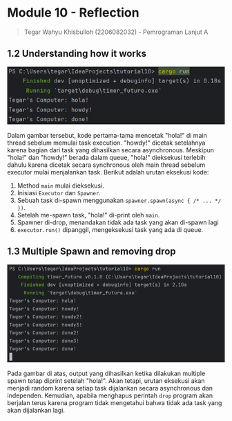 # Module 10 - Reflection
> Tegar Wahyu Khisbulloh (2206082032) - Pemrograman Lanjut A

## 1.2 Understanding how it works
![timer.png](images/timer.png)

Dalam gambar tersebut, kode pertama-tama mencetak "hola!" di main thread sebelum
memulai task execution. "howdy!" dicetak setelahnya karena bagian dari task yang dihasilkan
secara asynchronous. Meskipun "hola!" dan "howdy!" berada dalam queue, "hola!" dieksekusi
terlebih dahulu karena dicetak secara synchronous oleh main thread sebelum executor mulai
menjalankan task.
Berikut adalah urutan eksekusi kode:
1. Method `main` mulai dieksekusi.
2. Inisiasi `Executor` dan `Spawner`.
3. Sebuah task di-spawn menggunakan `spawner.spawn(async { /* ... */ })`.
4. Setelah me-spawn task, "hola!" di-print oleh `main`.
5. Spawner di-drop, menandakan tidak ada task yang akan di-spawn lagi
6. `executor.run()` dipanggil, mengeksekusi task yang ada di queue.

## 1.3 Multiple Spawn and removing drop
![MultiSpawn.png](images/MultiSpawn.png)

Pada gambar di atas, output yang dihasilkan ketika dilakukan multiple spawn tetap diprint
setelah "hola!". Akan tetapi, urutan eksekusi akan menjadi random karena setiap task dijalankan
secara asynchronous dan independen. Kemudian, apabila menghapus perintah `drop` program akan
berjalan terus karena program tidak mengetahui bahwa tidak ada task yang akan dijalankan lagi.